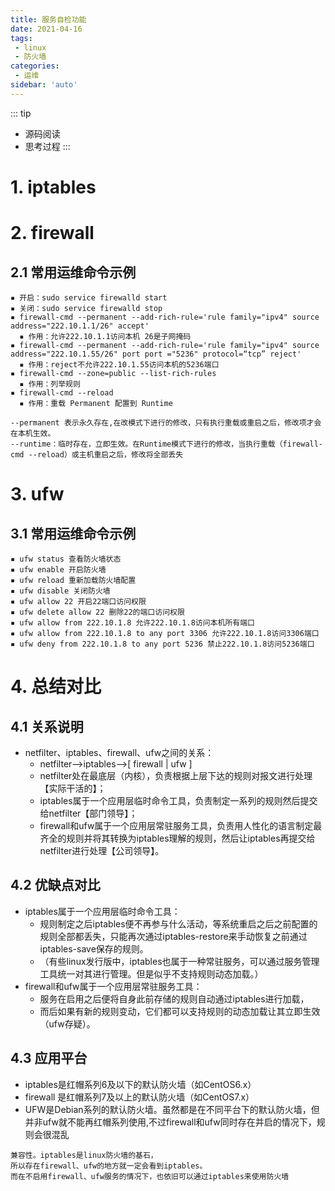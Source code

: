 ```yaml
---
title: 服务自检功能
date: 2021-04-16
tags:
 - linux
 - 防火墙
categories:
 - 运维
sidebar: 'auto'
---
```


::: tip
* 源码阅读
* 思考过程
:::

# 1. iptables

# 2. firewall

## 2.1 常用运维命令示例

```
▪ 开启：sudo service firewalld start
▪ 关闭：sudo service firewalld stop
▪ firewall-cmd --permanent --add-rich-rule='rule family="ipv4" source address="222.10.1.1/26" accept'
  ▪ 作用：允许222.10.1.1访问本机 26是子网掩码
▪ firewall-cmd --permanent --add-rich-rule='rule family="ipv4" source address="222.10.1.55/26" port port ="5236" protocol=“tcp” reject'
  ▪ 作用：reject不允许222.10.1.55访问本机的5236端口
▪ firewall-cmd --zone=public --list-rich-rules
  ▪ 作用：列举规则
▪ firewall-cmd --reload
  ▪ 作用：重载 Permanent 配置到 Runtime
  
--permanent 表示永久存在,在改模式下进行的修改，只有执行重载或重启之后，修改项才会在本机生效。
--runtime：临时存在，立即生效。在Runtime模式下进行的修改，当执行重载（firewall-cmd --reload）或主机重启之后，修改将全部丢失

```

# 3. ufw

## 3.1 常用运维命令示例

```
▪ ufw status 查看防火墙状态
▪ ufw enable 开启防火墙
▪ ufw reload 重新加载防火墙配置
▪ ufw disable 关闭防火墙
▪ ufw allow 22 开启22端口访问权限
▪ ufw delete allow 22 删除22的端口访问权限
▪ ufw allow from 222.10.1.8 允许222.10.1.8访问本机所有端口
▪ ufw allow from 222.10.1.8 to any port 3306 允许222.10.1.8访问3306端口
▪ ufw deny from 222.10.1.8 to any port 5236 禁止222.10.1.8访问5236端口
```

# 4. 总结对比

## 4.1 关系说明
- netfilter、iptables、firewall、ufw之间的关系：
  - netfilter-->iptables-->[ firewall | ufw ]
  - netfilter处在最底层（内核），负责根据上层下达的规则对报文进行处理【实际干活的】；
  - iptables属于一个应用层临时命令工具，负责制定一系列的规则然后提交给netfilter【部门领导】；
  - firewall和ufw属于一个应用层常驻服务工具，负责用人性化的语言制定最齐全的规则并将其转换为iptables理解的规则，然后让iptables再提交给netfilter进行处理【公司领导】。

## 4.2 优缺点对比
- iptables属于一个应用层临时命令工具：
  - 规则制定之后iptables便不再参与什么活动，等系统重启之后之前配置的规则全部都丢失，只能再次通过iptables-restore来手动恢复之前通过iptables-save保存的规则。
  - （有些linux发行版中，iptables也属于一种常驻服务，可以通过服务管理工具统一对其进行管理。但是似乎不支持规则动态加载。）
- firewall和ufw属于一个应用层常驻服务工具：
  - 服务在启用之后便将自身此前存储的规则自动通过iptables进行加载，
  - 而后如果有新的规则变动，它们都可以支持规则的动态加载让其立即生效（ufw存疑）。

## 4.3 应用平台

- iptables是红帽系列6及以下的默认防火墙（如CentOS6.x）
- firewall 是红帽系列7及以上的默认防火墙（如CentOS7.x）
- UFW是Debian系列的默认防火墙。虽然都是在不同平台下的默认防火墙，但并非ufw就不能再红帽系列使用,不过firewall和ufw同时存在并启的情况下，规则会很混乱

```
兼容性。iptables是linux防火墙的基石，
所以存在firewall、ufw的地方就一定会看到iptables。
而在不启用firewall、ufw服务的情况下，也依旧可以通过iptables来使用防火墙
```
